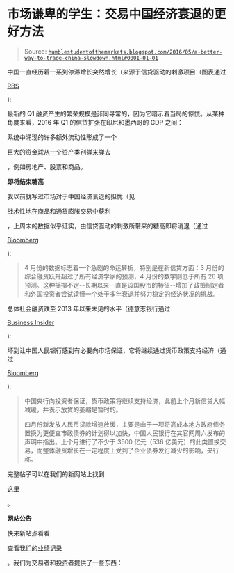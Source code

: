 <!-- yml

类别：未分类

日期：2024 年 05-18 03:06:29

-->

# 市场谦卑的学生：交易中国经济衰退的更好方法

> Source: [`humblestudentofthemarkets.blogspot.com/2016/05/a-better-way-to-trade-china-slowdown.html#0001-01-01`](https://humblestudentofthemarkets.blogspot.com/2016/05/a-better-way-to-trade-china-slowdown.html#0001-01-01)

中国一直经历着一系列停滞增长突然增长（来源于信贷驱动的刺激项目（图表通过

[RBS](http://www.slideshare.net/RBS_Economics/china-kicking-the-can-down-the-road)

):

最新的 Q1 融资产生的繁荣规模是非同寻常的，因为它暗示着当局的惊慌。从某种角度来看，2016 年 Q1 的信贷扩张在印尼和墨西哥的 GDP 之间：

系统中涌现的许多额外流动性形成了一个

[巨大的资金球从一个资产类别弹来弹去](http://www.bloomberg.com/view/articles/2016-05-08/why-china-is-so-prone-to-bubbles)

，例如房地产、股票和商品。

**即将结束糖高**

我以前就写过市场对于中国经济衰退的担忧（见

[战术性地在商品和通货膨胀交易中获利](https://humblestudentofthemarkets.com/2016/05/11/tactically-taking-profits-in-the-commodity-and-reflation-trade/)

，上周末的数据似乎证实，由信贷驱动的刺激所带来的糖高即将消退（通过

[Bloomberg](http://www.bloomberg.com/news/articles/2016-05-15/china-april-slowdown-shows-debt-addiction-will-be-tough-to-shake)

):

> 4 月份的数据标志着一个急剧的命运转折，特别是在新信贷方面：3 月份的综合融资跃升超过了所有经济学家的预测，4 月份的数字则低于所有 26 项预测。这种摇摆不定--长期以来一直是该国股市的特征--增加了政策制定者和外国投资者尝试读懂一个处于多年衰退并努力稳定的经济状况的挑战。

总体社会融资跌至 2013 年以来未见的水平（德意志银行通过

[Business Insider](http://www.businessinsider.com/weak-april-chinese-economic-data-2016-5)

):

坏到让中国人民银行感到有必要向市场保证，它将继续通过货币政策支持经济（通过

[Bloomberg](http://www.bloomberg.com/news/articles/2016-05-14/china-central-bank-reassures-on-policy-after-credit-growth-slows)

):

> 中国央行向投资者保证，货币政策将继续支持经济，此前上个月新信贷大幅减缓，并表示放贷的萎缩是暂时的。
> 
> 四月份新发放人民币贷款增速放缓，主要是由于一项将高成本地方政府债务置换为更便宜市政债券的计划得以加快，中国人民银行在其官网周六发布的声明中指出。上个月进行了不少于 3500 亿元（536 亿美元）的此类置换交易，而整体融资增长在一定程度上受到了企业债券发行减少的影响，央行称。

完整帖子可以在我们的新网站上找到

[这里](https://humblestudentofthemarkets.com/2016/05/16/a-better-way-to-trade-the-china-slowdown/)

。

**网站公告**

快来新站点看看

[查看我们的业绩记录](https://humblestudentofthemarkets.com/shop/)

。我们为交易者和投资者提供了一些东西：

